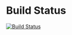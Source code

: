 # Build Status

[![Build Status](https://github.com/nexepic/nexepic.github.io/actions/workflows/nextjs.yml/badge.svg)](https://github.com/nexepic/nexepic.github.io/actions/workflows/nextjs.yml)